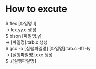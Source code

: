 # How to excute 
$ flex [파일명.l] <br>
-> lex.yy.c 생성 <br>
$ bison [파일명.y] <br>
-> [파일명].tab.c 생성 <br>
$ gcc -o [실행파일명] [파일명].tab.c -lfl -ly<br>
-> [실행파일명].exe 생성 <br>
$ ./[실행파일명] <br>
